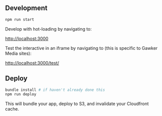 ## Development

```bash
npm run start
```

Develop with hot-loading by navigating to:

[http://localhost:3000](http://localhost:3000)

Test the interactive in an iframe by navigating to (this is specific to Gawker Media sites):

[http://localhost:3000/test/](http://localhost:3000/test/)

## Deploy

```bash
bundle install # if haven't already done this
npm run deploy
```

This will bundle your app, deploy to S3, and invalidate your Cloudfront cache.

